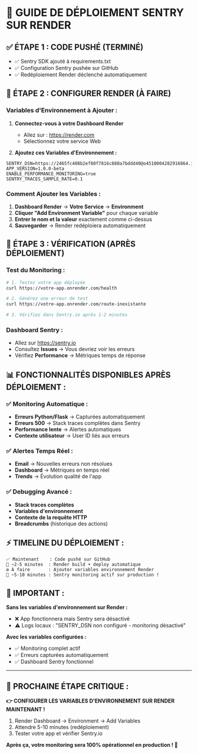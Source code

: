 # 🚀 GUIDE DE DÉPLOIEMENT SENTRY SUR RENDER

## ✅ **ÉTAPE 1 : CODE PUSHÉ** (TERMINÉ)
- ✅ Sentry SDK ajouté à requirements.txt
- ✅ Configuration Sentry pushée sur GitHub
- ✅ Redéploiement Render déclenché automatiquement

## 🔧 **ÉTAPE 2 : CONFIGURER RENDER** (À FAIRE)

### **Variables d'Environnement à Ajouter :**

1. **Connectez-vous à votre Dashboard Render**
   - Allez sur : https://render.com
   - Sélectionnez votre service Web

2. **Ajoutez ces Variables d'Environnement :**

```
SENTRY_DSN=https://2465fc408b2ef80f7816c880a7bddd40@o4510004282916864.ingest.de.sentry.io/4510004286783568
APP_VERSION=1.0.0-beta
ENABLE_PERFORMANCE_MONITORING=true
SENTRY_TRACES_SAMPLE_RATE=0.1
```

### **Comment Ajouter les Variables :**

1. **Dashboard Render** → **Votre Service** → **Environment**
2. **Cliquer "Add Environment Variable"** pour chaque variable
3. **Entrer le nom et la valeur** exactement comme ci-dessus
4. **Sauvegarder** → Render redéploiera automatiquement

## 🎯 **ÉTAPE 3 : VÉRIFICATION** (APRÈS DÉPLOIEMENT)

### **Test du Monitoring :**

```bash
# 1. Testez votre app déployée
curl https://votre-app.onrender.com/health

# 2. Générez une erreur de test
curl https://votre-app.onrender.com/route-inexistante

# 3. Vérifiez dans Sentry.io après 1-2 minutes
```

### **Dashboard Sentry :**
- Allez sur https://sentry.io
- Consultez **Issues** → Vous devriez voir les erreurs
- Vérifiez **Performance** → Métriques temps de réponse

## 📊 **FONCTIONNALITÉS DISPONIBLES APRÈS DÉPLOIEMENT :**

### ✅ **Monitoring Automatique :**
- **Erreurs Python/Flask** → Capturées automatiquement
- **Erreurs 500** → Stack traces complètes dans Sentry
- **Performance lente** → Alertes automatiques
- **Contexte utilisateur** → User ID liés aux erreurs

### ✅ **Alertes Temps Réel :**
- **Email** → Nouvelles erreurs non résolues
- **Dashboard** → Métriques en temps réel
- **Trends** → Évolution qualité de l'app

### ✅ **Debugging Avancé :**
- **Stack traces complètes**
- **Variables d'environnement**
- **Contexte de la requête HTTP**
- **Breadcrumbs** (historique des actions)

## ⚡ **TIMELINE DU DÉPLOIEMENT :**

```
✅ Maintenant    : Code pushé sur GitHub
🔄 ~2-5 minutes  : Render build + deploy automatique
⚙️ À faire       : Ajouter variables environnement Render
🎉 ~5-10 minutes : Sentry monitoring actif sur production !
```

## 🚨 **IMPORTANT :**

**Sans les variables d'environnement sur Render :**
- ❌ App fonctionnera mais Sentry sera désactivé
- ⚠️ Logs locaux : "SENTRY_DSN non configuré - monitoring désactivé"

**Avec les variables configurées :**
- ✅ Monitoring complet actif
- ✅ Erreurs capturées automatiquement  
- ✅ Dashboard Sentry fonctionnel

---

## 🎯 **PROCHAINE ÉTAPE CRITIQUE :**

**👉 CONFIGURER LES VARIABLES D'ENVIRONNEMENT SUR RENDER MAINTENANT !**

1. Render Dashboard → Environment → Add Variables
2. Attendre 5-10 minutes (redéploiement)
3. Tester votre app et vérifier Sentry.io

**Après ça, votre monitoring sera 100% opérationnel en production ! 🚀**
